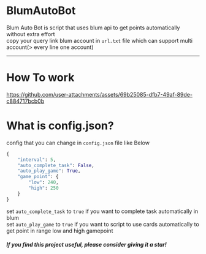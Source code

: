 ﻿# BlumAutoBot

Blum Auto Bot is script that uses blum api to get points automatically without extra effort     
copy your query link blum account in `url.txt` file which can support multi account(> every line one account)

<hr>

# How To work

https://github.com/user-attachments/assets/69b25085-dfb7-49af-89de-c884717bcb0b

# What is config.json?
config that you can change in `config.json` file
like Below

```python
{
    "interval": 5, 
    "auto_complete_task": False, 
    "auto_play_game": True, 
    "game_point": {
        "low": 240,
        "high": 250
    }
}
```

set `auto_complete_task` to `true` if you want to complete task automatically in blum     
set `auto_play_game` to `true` if you want to script to use cards automatically to get point in range low and high gamepoint            

#####  If you find this project useful, please consider giving it a star! 
﻿

